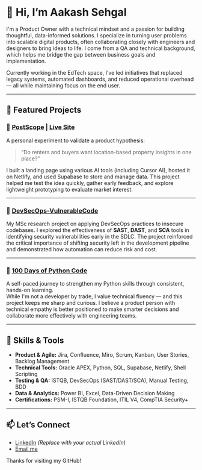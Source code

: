 # 👋 Hi, I’m Aakash Sehgal

I'm a Product Owner with a technical mindset and a passion for building thoughtful, data-informed solutions. I specialize in turning user problems into scalable digital products, often collaborating closely with engineers and designers to bring ideas to life. I come from a QA and technical background, which helps me bridge the gap between business goals and implementation.

Currently working in the EdTech space, I’ve led initiatives that replaced legacy systems, automated dashboards, and reduced operational overhead — all while maintaining focus on the end user.

---

## 🚀 Featured Projects

### 📍 [PostScope](https://github.com/akagit01/postscope_cur) | [Live Site](https://postscope.netlify.app/)
A personal experiment to validate a product hypothesis:  
> “Do renters and buyers want location-based property insights in one place?”

I built a landing page using various AI tools (including Cursor AI), hosted it on Netlify, and used Supabase to store and manage data. This project helped me test the idea quickly, gather early feedback, and explore lightweight prototyping to evaluate market interest.

---

### 🔐 [DevSecOps-VulnerableCode](https://github.com/akagit01/DevSecOps-VulnerableCode)
My MSc research project on applying DevSecOps practices to insecure codebases. I explored the effectiveness of **SAST**, **DAST**, and **SCA** tools in identifying security vulnerabilities early in the SDLC. The project reinforced the critical importance of shifting security left in the development pipeline and demonstrated how automation can reduce risk and cost.

---

### 🐍 [100 Days of Python Code](https://github.com/akagit01/100DaysOfPythonCode)
A self-paced journey to strengthen my Python skills through consistent, hands-on learning.  
While I'm not a developer by trade, I value technical fluency — and this project keeps me sharp and curious. I believe a product person with technical empathy is better positioned to make smarter decisions and collaborate more effectively with engineering teams.

---

## 🧠 Skills & Tools
- **Product & Agile:** Jira, Confluence, Miro, Scrum, Kanban, User Stories, Backlog Management
- **Technical Tools:** Oracle APEX, Python, SQL, Supabase, Netlify, Shell Scripting
- **Testing & QA:** ISTQB, DevSecOps (SAST/DAST/SCA), Manual Testing, BDD
- **Data & Analytics:** Power BI, Excel, Data-Driven Decision Making
- **Certifications:** PSM-I, ISTQB Foundation, ITIL V4, CompTIA Security+

---

## 📫 Let’s Connect
- [LinkedIn](https://linkedin.com/in/your-profile) *(Replace with your actual LinkedIn)*
- [Email me](mailto:your.email@example.com)

Thanks for visiting my GitHub!
